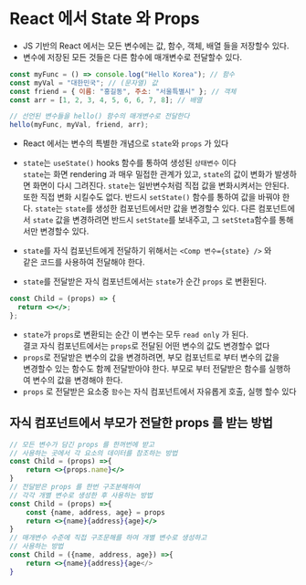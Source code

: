 # React 에서 State 와 Props

- JS 기반의 React 에서는 모든 변수에는 값, 함수, 객체, 배열 들을 저장할수 있다.
- 변수에 저장된 모든 것들은 다른 함수에 매개변수로 전달할수 있다.

```js
const myFunc = () => console.log("Hello Korea"); // 함수
const myVal = "대한민국"; // (문자열) 값
const friend = { 이름: "홍길동", 주소: "서울특별시" }; // 객체
const arr = [1, 2, 3, 4, 5, 6, 6, 7, 8]; // 배열

// 선언된 변수들을 hello() 함수의 매개변수로 전달한다
hello(myFunc, myVal, friend, arr);
```

- React 에서는 변수의 특별한 개념으로 `state`와 `props` 가 있다
- `state`는 `useState()` hooks 함수를 통하여 생성된 `상태변수` 이다  
  `state`는 화면 rendering 과 매우 밀접한 관계가 있고, `state`의 값이 변화가 발생하면 화면이 다시 그려진다.
  `state`는 일반변수처럼 직접 값을 변화시켜서는 안된다. 또한 직접 변화 시킬수도 없다. 반드시 `setState()` 함수를 통하여 값을 바꿔야 한다.
  `state`는 `state`를 생성한 컴포넌트에서만 값을 변경할수 있다. 다른 컴포넌트에서 `state` 값을 변경하려면 반드시 `setState`를 보내주고, 그 `setSteta`함수를 통해서만 변경할수 있다.

- `state`를 자식 컴포넌트에게 전달하기 위해서는 `<Comp 변수={state} />` 와  
  같은 코드를 사용하여 전달해야 한다.

- `state`를 전달받은 자식 컴포넌트에서는 `state`가 순간 `props` 로 변환된다.

```jsx
const Child = (props) => {
  return <></>;
};
```

- `state`가 `props`로 변환되는 순간 이 변수는 모두 `read only` 가 된다.  
  결코 자식 컴포넌트에서는 `props`로 전달된 어떤 변수의 값도 변경할수 없다
- `props`로 전달받은 변수의 값을 변경하려면, 부모 컴포넌트로 부터 변수의 값을  
  변경할수 있는 함수도 함께 전달받아야 한다. 부모로 부터 전달받은 함수를 실행하여 변수의 값을 변경해야 한다.
- `props` 로 전달받은 요소중 `함수`는 자식 컴포넌트에서 자유롭게 호출, 실행 할수 있다

## 자식 컴포넌트에서 부모가 전달한 props 를 받는 방법

```jsx
// 모든 변수가 담긴 props 를 한꺼번에 받고
// 사용하는 곳에서 각 요소의 데이터를 참조하는 방법
const Child = (props) =>{
    return <>{props.name}</>
}
// 전달받은 props 를 한번 구조분해하여
// 각각 개별 변수로 생성한 후 사용하는 방법
const Child = (props) =>{
    const {name, address, age} = props
    return <>{name}{address}{age}</>
}
// 매개변수 수준에 직접 구조문해를 하여 개별 변수로 생성하고
// 사용하는 방법
const Child = ({name, address, age}) =>{
    return <>{name}{address}{age</>
}
```
